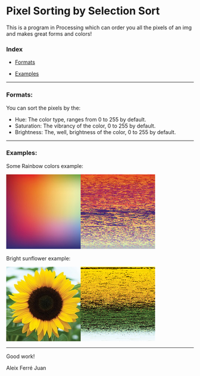 # Pixel Sorting by Selection Sort

This is a program in Processing which can order you all the pixels of an img and makes great forms and colors!

### Index

- [Formats](#formats)

- [Examples](#examples)

-----------------------------------------------------------------------

### Formats:

You can sort the pixels by the:
 - Hue: The color type, ranges from 0 to 255 by default.
 - Saturation: The vibrancy of the color, 0 to 255 by default.
 - Brightness: The, well, brightness of the color, 0 to 255 by default.


-----------------------------------------------------------------------

### Examples:


Some Rainbow colors example:

![composed1](pixelSortingAnimation/composed.png)

Bright sunflower example:

![composed2](pixelSortingAnimation/composed_2.png)


-----------------------------------------------------------------------

Good work!

Aleix Ferré Juan

